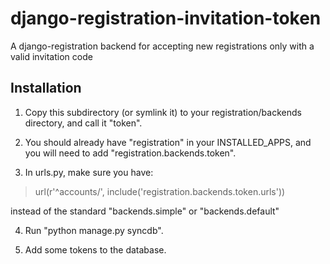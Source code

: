 django-registration-invitation-token
====================================

A django-registration backend for accepting new registrations only with a valid invitation code

Installation
------------

1. Copy this subdirectory (or symlink it) to your registration/backends directory, and call it "token".

2. You should already have "registration" in your INSTALLED_APPS, and you will need to add "registration.backends.token".

3. In urls.py, make sure you have:
> url(r'^accounts/', include('registration.backends.token.urls')) 

  instead of the standard "backends.simple" or "backends.default"

4. Run "python manage.py syncdb".

5. Add some tokens to the database.


